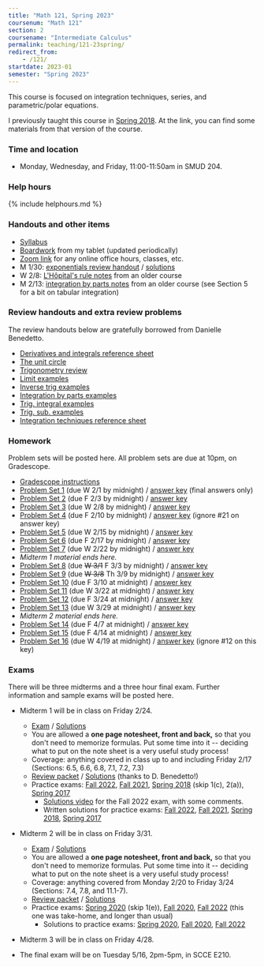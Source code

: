```yaml
---
title: "Math 121, Spring 2023"
coursenum: "Math 121"
section: 2
coursename: "Intermediate Calculus"
permalink: teaching/121-23spring/
redirect_from:
    - /121/
startdate: 2023-01
semester: "Spring 2023"
---
```


This course is focused on integration techniques, series, and parametric/polar equations.

I previously taught this course in [Spring 2018](../121-18spring). At the link, you can find some materials from that version of the course.

### Time and location
* Monday, Wednesday, and Friday, 11:00-11:50am in SMUD 204.

### Help hours

{% include helphours.md %}

### Handouts and other items

*   [Syllabus](handouts/syllabus.pdf)
*   [Boardwork](https://www.dropbox.com/sh/bmeytsrkjks2w6x/AADiYDH5Vrgoiq2W4YNLECf7a?dl=0) from my tablet (updated periodically)
*   [Zoom link](https://amherstcollege.zoom.us/j/97816492611?pwd=VnFGcktXWTFXc2lTa2tXQVlkMU5Vdz09) for any online office hours, classes, etc.
*   M 1/30: [exponentials review handout](../121-18spring/handouts/2018-01-23.pdf) / [solutions](../121-18spring/handouts/2018-01-23-soln.pdf)
*   W 2/8: [L'Hôpital's rule notes](../math1a/lecture23.pdf) from an older course
*   M 2/13: [integration by parts notes](../math1a/lecture32.pdf) from an older course (see Section 5 for a bit on tabular integration)
<!--handouts-->

<!-- The 2018 handouts are below, for reference.
*   1/22: [Exponential review problems](handouts/2018-01-23.pdf) / [Solutions](handouts/2018-01-23-soln.pdf)
*   1/23: [Overview of e^x and ln(x)](https://dbenedetto.people.amherst.edu/math121/expln.pdf) (review)
*   1/29: [Inverse trig practice](handouts/2018-01-29.pdf) / [Solutions](handouts/2018-01-29-soln.pdf)
*   1/31: [L'Hôpital's rule notes](handouts/2018-01-31.pdf) (with examples and solutions)
*   2/2: [Indeterminate form notes](handouts/2018-02-02.pdf) (with examples and solutions)
*   2/6: [Integration by parts examples](handouts/2018-02-06.pdf) / [Solutions](handouts/2018-02-06-soln.pdf)
*   Review handouts on convergence tests (from Danielle Benedetto):
    
    *   [Geometric series](https://dbenedetto.people.amherst.edu/math121/GeometricSeriesTest.pdf)
    *   [Nth Term Divergence Test (NTDT)](https://dbenedetto.people.amherst.edu/math121/nthTermDivergenceTest.pdf)
    *   [p-Series](https://dbenedetto.people.amherst.edu/math121/pSeriesTest.pdf)
    *   [Integral Test](https://dbenedetto.people.amherst.edu/math121/IntegralTest.pdf)
    *   [Comparison Test](https://dbenedetto.people.amherst.edu/math121/ComparisonTest.pdf)
    *   [Limit Comparison Test](https://dbenedetto.people.amherst.edu/math121/LimitComparisonTest.pdf)
    *   [Alternating Series Test](https://dbenedetto.people.amherst.edu/math121/AlternatingSeriesTest.pdf)
    *   [Absolute Convergence Test](https://dbenedetto.people.amherst.edu/math121/AbsoluteConvergenceTest.pdf)
    *   [Ratio Test](https://dbenedetto.people.amherst.edu/math121/RatioTest.pdf)
    
    
    
*   [Converge Tests Summary](handouts/2018-03-19.pdf)
*   [Polar curve examples](https://dbenedetto.people.amherst.edu/math121fall17/polarcurvehandout.pdf)
-->

### Review handouts and extra review problems

The review handouts below are gratefully borrowed from Danielle Benedetto.

* [Derivatives and integrals reference sheet](https://dbenedetto.people.amherst.edu/math121/derivativesintegrals.pdf)
* [The unit circle](https://dbenedetto.people.amherst.edu/math121/TrigHandout.pdf)
* [Trigonometry review](https://dbenedetto.people.amherst.edu/math121/trig.pdf)
* [Limit examples](https://dbenedetto.people.amherst.edu/math121/limitsexamples.pdf)
* [Inverse trig examples](https://dbenedetto.people.amherst.edu/math121/inversetrigintegrals.pdf)
* [Integration by parts examples](https://dbenedetto.people.amherst.edu/math121/IBP.pdf)
* [Trig. integral examples](https://dbenedetto.people.amherst.edu/math121/trigintegrals.pdf)
* [Trig. sub. examples](https://dbenedetto.people.amherst.edu/math121/trigsub.pdf)
* [Integration techniques reference sheet](https://dbenedetto.people.amherst.edu/math121/referencesheet.pdf)

### Homework

Problem sets will be posted here. All problem sets are due at 10pm, on Gradescope.

* [Gradescope instructions](handouts/gsinfo.pdf)
* [Problem Set 1](psets/pset1.pdf) (due W 2/1 by midnight) / [answer key](https://dbenedetto.people.amherst.edu/math121/HW1FinalAnswers.pdf) (final answers only)
* [Problem Set 2](psets/pset2.pdf) (due F 2/3 by midnight) / [answer key](https://dbenedetto.people.amherst.edu/math121/HW2FinalAnswers.pdf)
* [Problem Set 3](psets/pset3.pdf) (due W 2/8 by midnight) / [answer key](https://dbenedetto.people.amherst.edu/math121/HW3FinalAnswers.pdf)
* [Problem Set 4](psets/pset4.pdf) (due F 2/10 by midnight) / [answer key](https://dbenedetto.people.amherst.edu/math121/HW4FinalAnswers.pdf) (ignore #21 on answer key)
* [Problem Set 5](psets/pset5.pdf) (due W 2/15 by midnight) / [answer key](https://dbenedetto.people.amherst.edu/math121/HW5FinalAnswers.pdf)
* [Problem Set 6](psets/pset6.pdf) (due F 2/17 by midnight) / [answer key](https://dbenedetto.people.amherst.edu/math121/HW6FinalAnswers.pdf)
* [Problem Set 7](psets/pset7.pdf) (due W 2/22 by midnight) / [answer key](https://dbenedetto.people.amherst.edu/math121/HW7FinalAnswers.pdf)
* *Midterm 1 material ends here.*
* [Problem Set 8](psets/pset8.pdf) (due ~~W 3/1~~ F 3/3 by midnight) / [answer key](psets/HW8FinalAnswers.pdf)
* [Problem Set 9](psets/pset9.pdf) (due ~~W 3/8~~ Th 3/9 by midnight) / [answer key](https://dbenedetto.people.amherst.edu/math121/HW9FinalAnswers.pdf)
* [Problem Set 10](psets/pset10.pdf) (due F 3/10 at midnight) / [answer key](https://dbenedetto.people.amherst.edu/math121/HW10FinalAnswers.pdf)
* [Problem Set 11](psets/pset11.pdf) (due W 3/22 at midnight) / [answer key](https://dbenedetto.people.amherst.edu/math121/HW11FinalAnswers.pdf)
* [Problem Set 12](psets/pset12.pdf) (due F 3/24 at midnight) / [answer key](https://dbenedetto.people.amherst.edu/math121/HW12FinalAnswers.pdf)
* [Problem Set 13](psets/pset13.pdf) (due W 3/29 at midnight) / [answer key](psets/pset13answers.pdf)
* *Midterm 2 material ends here.*
* [Problem Set 14](psets/pset14.pdf) (due F 4/7 at midnight) / [answer key](https://dbenedetto.people.amherst.edu/math121fall22/HW15FinalAnswers.pdf)
* [Problem Set 15](psets/pset15.pdf) (due F 4/14 at midnight) / [answer key](https://dbenedetto.people.amherst.edu/math121fall22/HW16FinalAnswers.pdf)
* [Problem Set 16](psets/pset16.pdf) (due W 4/19 at midnight) / [answer key](https://dbenedetto.people.amherst.edu/math121fall22/HW17FinalAnswers.pdf) (ignore #12 on this key)
<!--psets-->

### Exams

There will be three midterms and a three hour final exam. Further information and sample exams will be posted here.

* Midterm 1 will be in class on Friday 2/24.
    * [Exam](https://moodle.amherst.edu/pluginfile.php/1007413/mod_resource/content/1/midterm1compact.pdf) / [Solutions](https://moodle.amherst.edu/pluginfile.php/1007414/mod_resource/content/1/midterm1soln.pdf)
    * You are allowed a **one page notesheet, front and back,** so that you don't need to memorize formulas. Put some time into it -- deciding what to put on the note sheet is a very useful study process!
    * Coverage: anything covered in class up to and including Friday 2/17 (Sections: 6.5, 6.6, 6.8, 7.1, 7.2, 7.3)
    * [Review packet](exams/reviewPacketBenedetto.pdf) / [Solutions](https://dbenedetto.people.amherst.edu/math121/exam1reviewpacketfall2022answers.pdf) (thanks to D. Benedetto!)
    * Practice exams: [Fall 2022](https://dbenedetto.people.amherst.edu/math121fall22/exam1fall22compact.pdf), [Fall 2021](https://dbenedetto.people.amherst.edu/math121fall22/exam1fall21compact.pdf), [Spring 2018](https://dbenedetto.people.amherst.edu/math121fall22/exam1spring18compact.pdf) (skip 1(c), 2(a)), [Spring 2017](https://dbenedetto.people.amherst.edu/math121fall22/exam1spring17compact.pdf)
        * [Solutions video](https://www.dropbox.com/s/mn64o1xdb5mfm3x/121midterm1solutions.mp4?dl=0) for the Fall 2022 exam, with some comments.
        * Written solutions for practice exams: [Fall 2022](exams/fall22midterm1soln.pdf), [Fall 2021](https://dbenedetto.people.amherst.edu/math121fall22/exam1fall21answers.pdf), [Spring 2018](https://dbenedetto.people.amherst.edu/math121fall22/exam1spring18answers.pdf), [Spring 2017](https://dbenedetto.people.amherst.edu/math121fall22/exam1spring17answers.pdf)

* Midterm 2 will be in class on Friday 3/31.
    * [Exam](https://moodle.amherst.edu/pluginfile.php/1012521/mod_resource/content/1/midterm2compact.pdf) / [Solutions](https://moodle.amherst.edu/pluginfile.php/1012522/mod_resource/content/1/midterm2soln.pdf)
    * You are allowed a **one page notesheet, front and back,** so that you don't need to memorize formulas. Put some time into it -- deciding what to put on the note sheet is a very useful study process!
    * Coverage: anything covered from Monday 2/20 to Friday 3/24 (Sections: 7.4, 7.8, and 11.1-7).
    * [Review packet](https://dbenedetto.people.amherst.edu/math121/exam2reviewpacketfall22.pdf) / [Solutions](https://dbenedetto.people.amherst.edu/math121/exam2reviewpacketfall22answers.pdf)
    * Practice exams: [Spring 2020](https://dbenedetto.people.amherst.edu/math121/exam2spring20compact.pdf) (skip 1(e)), [Fall 2020](https://dbenedetto.people.amherst.edu/math121/exam2fall20compact.pdf), [Fall 2022](https://dbenedetto.people.amherst.edu/math121/exam2fall22compact.pdf) (this one was take-home, and longer than usual)
        * Solutions to practice exams: [Spring 2020](https://dbenedetto.people.amherst.edu/math121/exam2spring20answers.pdf), [Fall 2020](https://dbenedetto.people.amherst.edu/math121/exam2fall20answers.pdf), [Fall 2022](https://dbenedetto.people.amherst.edu/math121/exam2fall22answers.pdf)

* Midterm 3 will be in class on Friday 4/28.

* The final exam will be on Tuesday 5/16, 2pm-5pm, in SCCE E210.

<!-- 2018 material here for reference.
* [Midterm 1](https://lms.ats.amherst.edu/pluginfile.php/544203/mod_resource/content/1/midterm1-compact.pdf) ([Solutions](https://lms.ats.amherst.edu/pluginfile.php/544205/mod_resource/content/1/midterm1-soln.pdf)) Friday, February 16.
    
    * [Sample Exam 1](handouts/mt1sample1.pdf) / [Key](handouts/mt1sample1-key.pdf) (Disregard problem 4(b))
    * [Sample Exam 2](handouts/mt1sample2.pdf) / [Key](handouts/mt1sample2-key.pdf) (Disregard problem 4 and the optional bonus)
    * [Sample Exam 3](handouts/mt1sample3.pdf) / [Key](handouts/mt1sample3-key.pdf) (Disregard problem 4(b))
    
    
    
*    [Midterm 2](https://lms.ats.amherst.edu/pluginfile.php/548640/mod_resource/content/1/midterm2-compact.pdf) ([Solutions](https://lms.ats.amherst.edu/pluginfile.php/548641/mod_resource/content/1/midterm2-soln.pdf)) Friday, March 23.

*   [Review packet](handouts/midterm2-packet-filtered.pdf) / [Solutions](handouts/midterm2-packet-soln.pdf) (Note: you may omit any crossed-out problems, which concern topics that won't be on our midterm this semester)
*   [Topic list](handouts/midterm2-topics.pdf)
*   [Sample Exam 1](handouts/midterm2-sample1.pdf) / [Key](handouts/midterm2-sample1-soln.pdf)
*   [Sample Exam 2](handouts/midterm2-sample2.pdf) / [Key](handouts/midterm2-sample2-soln.pdf)

*    [Midterm 3](https://lms.ats.amherst.edu/pluginfile.php/555800/mod_resource/content/2/midterm3.pdf) ([Solutions](https://lms.ats.amherst.edu/pluginfile.php/555801/mod_resource/content/1/midterm3-soln.pdf)) Friday, April 20.

*   [Topic list](handouts/midterm3-topics.pdf)
*   [Review problems](https://dbenedetto.people.amherst.edu/math121/exam3reviewpacket.pdf) / [Solutions](https://dbenedetto.people.amherst.edu/math121/exam3reviewpacketanswers.pdf)
*   [Sample Exam 1](https://dbenedetto.people.amherst.edu/math121/exam3spring15compact.pdf) / [Key](https://dbenedetto.people.amherst.edu/math121/exam3spring15answers.pdf)
*   [Sample Exam 2](https://dbenedetto.people.amherst.edu/math121/exam3fall15compact.pdf) / [Key](https://dbenedetto.people.amherst.edu/math121/exam3fall15answers.pdf)
*   [Sample Exam 3](https://dbenedetto.people.amherst.edu/math121/exam3fall17compact.pdf) / [Key](https://dbenedetto.people.amherst.edu/math121/exam3fall17answers.pdf)

*   [Final Exam](https://lms.ats.amherst.edu/pluginfile.php/557079/mod_resource/content/1/final-compact.pdf) / [Solutions](https://lms.ats.amherst.edu/pluginfile.php/557080/mod_resource/content/1/final-soln.pdf) Monday, May 7, at 2pm in MERR 2. 

*   Sample Exams: (each has some problems crossed out because we did not cover that topic in our section this term)
    
    *   [Spring 2015](handouts/final-spring15.pdf) / [Key](handouts/final-spring15-soln.pdf)
    *   [Fall 2015](handouts/final-fall15.pdf) / [Key](handouts/final-fall15-soln.pdf)
    *   [Spring 2016](handouts/final-spring16.pdf) / [Key](handouts/final-spring16-soln.pdf)
    *   [Fall 2016](handouts/final-fall16.pdf) / [Key](handouts/final-fall16-soln.pdf)
    *   [Spring 2017](handouts/final-spring17.pdf) / [Key](handouts/final-spring17-soln.pdf)
    
    
    
*   [Review packet on polar coordinates](https://dbenedetto.people.amherst.edu/math121fall17/finalexamreviewpacket.pdf)
-->
